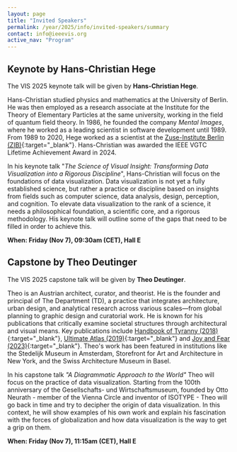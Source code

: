 ```yaml
---
layout: page
title: "Invited Speakers"
permalink: /year/2025/info/invited-speakers/summary
contact: info@ieeevis.org
active_nav: "Program"
---
```


## Keynote by Hans-Christian Hege

The VIS 2025 keynote talk will be given by **Hans-Christian Hege**.

Hans-Christian studied physics and mathematics at the University of Berlin.
He was then employed as a research associate at the Institute for the Theory of Elementary Particles at the same university, working in the field of quantum field theory.
In 1986, he founded the company *Mental Images*, where he worked as a leading scientist in software development until 1989.
From 1989 to 2020, Hege worked as a scientist at the [Zuse-Institute Berlin (ZIB)](https://www.zib.de/de/members/hege){:target="_blank"}.
Hans-Christian was awarded the IEEE VGTC Lifetime Achievement Award in 2024.

In his keynote talk "*The Science of Visual Insight: Transforming Data Visualization into a Rigorous Discipline*", Hans-Christian will focus on the foundations of data visualization.
Data visualization is not yet a fully established science, but rather a practice or discipline based on insights from fields such as computer science, data analysis, design, perception, and cognition.
To elevate data visualization to the rank of a science, it needs a philosophical foundation, a scientific core, and a rigorous methodology.
His keynote talk will outline some of the gaps that need to be filled in order to achieve this.

**When: Friday (Nov 7), 09:30am (CET), Hall E**


## Capstone by Theo Deutinger

The VIS 2025 capstone talk will be given by **Theo Deutinger**.

Theo is an Austrian architect, curator, and theorist.
He is the founder and principal of The Department (TD), a practice that integrates architecture, urban design, and analytical research across various scales—from global planning to graphic design and curatorial work.
He is known for his publications that critically examine societal structures through architectural and visual means.
Key publications include
[Handbook of Tyranny (2018)](https://en.wikipedia.org/wiki/Handbook_of_Tyranny){:target="_blank"},
[Ultimate Atlas (2019)](https://www.lars-mueller-publishers.com/ultimate-atlas){:target="_blank"} and
[Joy and Fear (2023)](https://www.lars-mueller-publishers.com/joy-and-fear){:target="_blank"}.
Theo's work has been featured in institutions like the Stedelijk Museum in Amsterdam, Storefront for Art and Architecture in New York, and the Swiss Architecture Museum in Basel.

In his capstone talk *"A Diagrammatic Approach to the World"* Theo will focus on the practice of data visualization.
Starting from the 100th anniversary of the Gesellschafts- und Wirtschaftsmuseum, founded by Otto Neurath - member of the Vienna Circle and inventor of ISOTYPE - Theo will go back in time and try to decipher the origin of data visualization.
In this context, he will show examples of his own work and explain his fascination with the forces of globalization and how data visualization is the way to get a grip on them.

**When: Friday (Nov 7), 11:15am (CET), Hall E**
